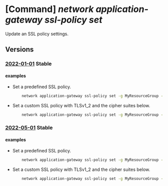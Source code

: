 # [Command] _network application-gateway ssl-policy set_

Update an SSL policy settings.

## Versions

### [2022-01-01](/Resources/mgmt-plane/L3N1YnNjcmlwdGlvbnMve30vcmVzb3VyY2Vncm91cHMve30vcHJvdmlkZXJzL21pY3Jvc29mdC5uZXR3b3JrL2FwcGxpY2F0aW9uZ2F0ZXdheXMve30=/2022-01-01.xml) **Stable**

<!-- mgmt-plane /subscriptions/{}/resourcegroups/{}/providers/microsoft.network/applicationgateways/{} 2022-01-01 properties.sslPolicy -->

#### examples

- Set a predefined SSL policy.
    ```bash
        network application-gateway ssl-policy set -g MyResourceGroup --gateway-name MyAppGateway -n AppGwSslPolicy20170401S --policy-type Predefined
    ```

- Set a custom SSL policy with TLSv1_2 and the cipher suites below.
    ```bash
        network application-gateway ssl-policy set -g MyResourceGroup --gateway-name MyAppGateway --policy-type Custom --min-protocol-version TLSv1_2 --cipher-suites TLS_ECDHE_ECDSA_WITH_AES_128_GCM_SHA256 TLS_ECDHE_ECDSA_WITH_AES_256_GCM_SHA384 TLS_RSA_WITH_AES_128_GCM_SHA256
    ```

### [2022-05-01](/Resources/mgmt-plane/L3N1YnNjcmlwdGlvbnMve30vcmVzb3VyY2Vncm91cHMve30vcHJvdmlkZXJzL21pY3Jvc29mdC5uZXR3b3JrL2FwcGxpY2F0aW9uZ2F0ZXdheXMve30=/2022-05-01.xml) **Stable**

<!-- mgmt-plane /subscriptions/{}/resourcegroups/{}/providers/microsoft.network/applicationgateways/{} 2022-05-01 properties.sslPolicy -->

#### examples

- Set a predefined SSL policy.
    ```bash
        network application-gateway ssl-policy set -g MyResourceGroup --gateway-name MyAppGateway -n AppGwSslPolicy20170401S --policy-type Predefined
    ```

- Set a custom SSL policy with TLSv1_2 and the cipher suites below.
    ```bash
        network application-gateway ssl-policy set -g MyResourceGroup --gateway-name MyAppGateway --policy-type Custom --min-protocol-version TLSv1_2 --cipher-suites TLS_ECDHE_ECDSA_WITH_AES_128_GCM_SHA256 TLS_ECDHE_ECDSA_WITH_AES_256_GCM_SHA384 TLS_RSA_WITH_AES_128_GCM_SHA256
    ```
